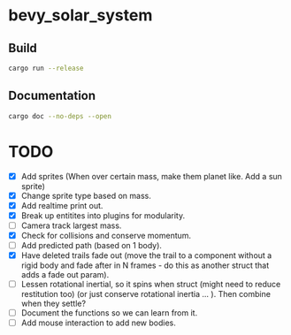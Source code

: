 # bevy_solar_system

## Build
```bash
cargo run --release
```

## Documentation
```bash
cargo doc --no-deps --open
```

# TODO
- [x] Add sprites (When over certain mass, make them planet like. Add a sun sprite)
- [x] Change sprite type based on mass.
- [x] Add realtime print out.
- [x] Break up entitites into plugins for modularity.
- [ ] Camera track largest mass.
- [x] Check for collisions and conserve momentum.
- [ ] Add predicted path (based on 1 body).
- [x] Have deleted trails fade out (move the trail to a component without a rigid body and fade after in N frames - do this as another struct that adds a fade out param).
- [ ] Lessen rotational inertial, so it spins when struct (might need to reduce restitution too) (or just conserve rotational inertia ... ). Then combine when they settle?
- [ ] Document the functions so we can learn from it.
- [ ] Add mouse interaction to add new bodies.